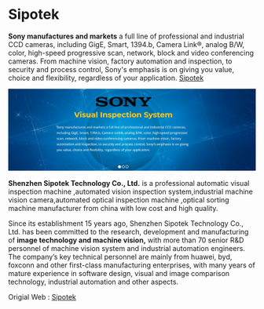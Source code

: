 # Sipotek
**Sony manufactures and markets** a full line of professional and industrial CCD cameras, including GigE, Smart, 1394.b, Camera Link®, analog B/W, color, high-speed progressive scan, network, block and video conferencing cameras. From machine vision, factory automation and inspection, to security and process control, Sony's emphasis is on giving you value, choice and flexibility, regardless of your application.  [Sipotek](https://www.sipotek.net/)

![Sipotek](https://github.com/imranmurtaza001/Sipotek/blob/main/sipotek.png?raw=true)

**Shenzhen Sipotek Technology Co., Ltd.** is a professional automatic visual inspection machine ,automated vision inspection system,industrial machine vision camera,automated optical inspection machine ,optical sorting machine manufacturer from china with low cost and high quality.

Since its establishment 15 years ago, Shenzhen Sipotek Technology Co., Ltd. has been committed to the research, development and manufacturing of **image technology and machine vision,** with more than 70 senior R&D personnel of machine vision system and industrial automation engineers. The company’s key technical personnel are mainly from huawei, byd, foxconn and other first-class manufacturing enterprises, with many years of mature experience in software design, visual and image comparison technology, industrial automation and other aspects.

Origial Web : [Sipotek](https://www.sipotek.net/)

